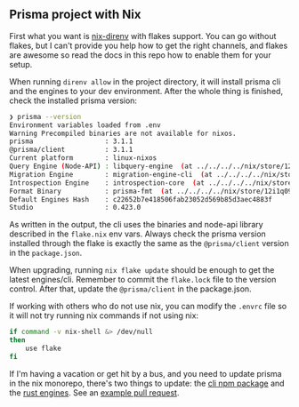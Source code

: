## Prisma project with Nix

First what you want is [nix-direnv](https://github.com/nix-community/nix-direnv/) with flakes support. You can go without flakes, but I can't provide you help how to get the right channels, and flakes are awesome so read the docs in this repo how to enable them for your setup.

When running `direnv allow` in the project directory, it will install prisma cli and the engines to your dev environment. After the whole thing is finished, check the installed prisma version:

```bash
❯ prisma --version
Environment variables loaded from .env
Warning Precompiled binaries are not available for nixos.
prisma                  : 3.1.1
@prisma/client          : 3.1.1
Current platform        : linux-nixos
Query Engine (Node-API) : libquery-engine  (at ../../../../nix/store/12i1q096cjjnqay4ayl9m27l4qsw3c2h-prisma-engines-3.1.1/lib/libquery_engine.node, resolved by PRISMA_QUERY_ENGINE_LIBRARY)
Migration Engine        : migration-engine-cli  (at ../../../../nix/store/12i1q096cjjnqay4ayl9m27l4qsw3c2h-prisma-engines-3.1.1/bin/migration-engine, resolved by PRISMA_MIGRATION_ENGINE_BINARY)
Introspection Engine    : introspection-core  (at ../../../../nix/store/12i1q096cjjnqay4ayl9m27l4qsw3c2h-prisma-engines-3.1.1/bin/introspection-engine, resolved by PRISMA_INTROSPECTION_ENGINE_BINARY)
Format Binary           : prisma-fmt  (at ../../../../nix/store/12i1q096cjjnqay4ayl9m27l4qsw3c2h-prisma-engines-3.1.1/bin/prisma-fmt, resolved by PRISMA_FMT_BINARY)
Default Engines Hash    : c22652b7e418506fab23052d569b85d3aec4883f
Studio                  : 0.423.0
```

As written in the output, the cli uses the binaries and node-api library described in the `flake.nix` env vars. Always check the prisma version installed through the flake is exactly the same as the `@prisma/client` version in the `package.json`.

When upgrading, running `nix flake update` should be enough to get the latest engines/cli. Remember to commit the `flake.lock` file to the version control. After that, update the `@prisma/client` in the package.json.

If working with others who do not use nix, you can modify the `.envrc` file so it will not try running nix commands if not using nix:

```bash
if command -v nix-shell &> /dev/null
then
    use flake
fi
```

If I'm having a vacation or get hit by a bus, and you need to update prisma in the nix monorepo, there's two things to update: the [cli npm package](https://github.com/NixOS/nixpkgs/blob/master/pkgs/development/node-packages/default.nix#L281-L298) and the [rust engines](https://github.com/NixOS/nixpkgs/blob/master/pkgs/development/tools/database/prisma-engines/default.nix). See an [example pull request](https://github.com/NixOS/nixpkgs/pull/139430).
